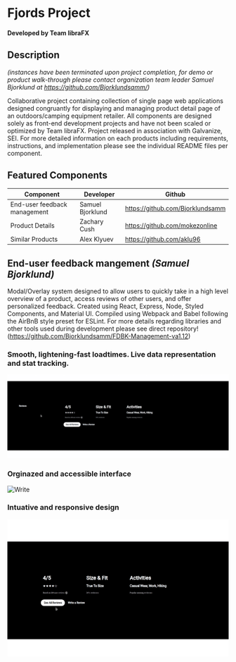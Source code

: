 # Fjords Project
#### Developed by Team libraFX

## Description
*(instances have been terminated upon project completion, for demo or product walk-through please contact organization team leader Samuel Bjorklund at https://github.com/Bjorklundsamm/)*

Collaborative project containing collection of single page web applications designed congruantly for displaying and managing product detail page of an outdoors/camping equipment retailer. All components are designed solely as front-end development projects and have not been scaled or optimized by Team libraFX. Project released in association with Galvanize, SEI.
For more detailed information on each products including requirements, instructions, and implementation please see the individual README files per component.

## Featured Components
Component | Developer | Github
--------- | --------- | ----------
End-user feedback management | Samuel Bjorklund | https://github.com/Bjorklundsamm
Product Details | Zachary Cush | https://github.com/mokezonline
Similar Products | Alex Klyuev | https://github.com/aklu96

## **End-user feedback mangement** _(Samuel Bjorklund)_

Modal/Overlay system designed to allow users to quickly take in a high level overview of a product, access reviews of other users, and offer personalized feedback. Created using React, Express, Node, Styled Components, and Material UI. Compiled using Webpack and Babel following the AirBnB style preset for ESLint. For more details regarding libraries and other tools used during development please see direct repository!(https://github.com/Bjorklundsamm/FDBK-Management-va1.12)
### **Smooth, lightening-fast loadtimes. Live data representation and stat tracking.**
![Reviews](./Examples/reviews.gif)
### **Orginazed and accessible interface**
![Write](./Examples/see-reviews.gif)
### **Intuative and responsive design**
![Read](./Examples/write-review.gif)